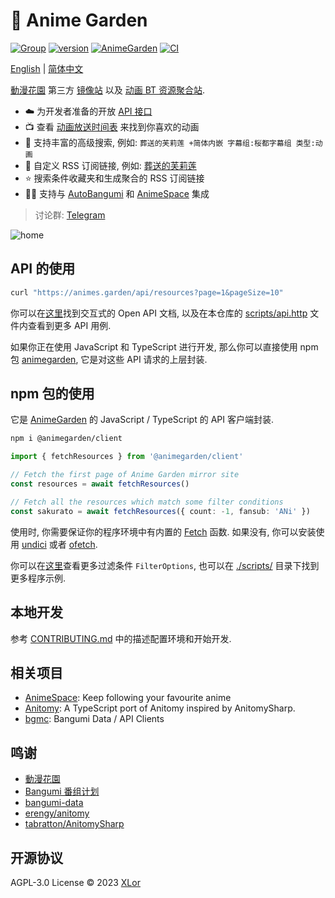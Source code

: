 # 🌸 Anime Garden

[![Group](https://img.shields.io/badge/Telegram-2CA5E0?style=flat-squeare&logo=telegram&logoColor=white)](https://t.me/+QLdRRqoDt1gxMWZl)
[![version](https://img.shields.io/npm/v/animegarden?label=animegarden)](https://www.npmjs.com/package/animegarden)
[![AnimeGarden](https://img.shields.io/endpoint?url=https://pages.onekuma.cn/project/animegarden&label=AnimeGarden)](https://animes.garden)
[![CI](https://github.com/yjl9903/AnimeGarden/actions/workflows/ci.yml/badge.svg)](https://github.com/yjl9903/AnimeGarden/actions/workflows/ci.yml)

[English](/README.en.md) | [简体中文](/README.md)

[動漫花園](https://share.dmhy.org/) 第三方 [镜像站](https://animes.garden) 以及 [动画 BT 资源聚合站](https://animes.garden).

+ ☁️ 为开发者准备的开放 [API 接口](https://animes.garden/docs/api)
+ 📺 查看 [动画放送时间表](https://animes.garden/anime) 来找到你喜欢的动画
+ 🔖 支持丰富的高级搜索, 例如: `葬送的芙莉莲 +简体内嵌 字幕组:桜都字幕组 类型:动画`
+ 📙 自定义 RSS 订阅链接, 例如: [葬送的芙莉莲](https://animes.garden/feed.xml?filter=%5B%7B%22fansubId%22:%5B%22619%22%5D,%22type%22:%22%E5%8B%95%E7%95%AB%22,%22include%22:%5B%22%E8%91%AC%E9%80%81%E7%9A%84%E8%8A%99%E8%8E%89%E8%8E%B2%22%5D,%22keywords%22:%5B%22%E7%AE%80%E4%BD%93%E5%86%85%E5%B5%8C%22%5D%7D%5D)
+ ⭐ 搜索条件收藏夹和生成聚合的 RSS 订阅链接
+ 👷‍♂️ 支持与 [AutoBangumi](https://www.autobangumi.org/) 和 [AnimeSpace](https://github.com/yjl9903/AnimeSpace) 集成

> 讨论群: [Telegram](https://t.me/+QLdRRqoDt1gxMWZl)

![home](./assets/home.png)

## API 的使用

```bash
curl "https://animes.garden/api/resources?page=1&pageSize=10"
```

你可以在[这里](https://animes.garden/docs/api)找到交互式的 Open API 文档, 以及在本仓库的 [scripts/api.http](./scripts/api.http) 文件内查看到更多 API 用例.

如果你正在使用 JavaScript 和 TypeScript 进行开发, 那么你可以直接使用 npm 包 [animegarden](https://www.npmjs.com/package/animegarden), 它是对这些 API 请求的上层封装.

## npm 包的使用

它是 [AnimeGarden](https://animes.garden) 的 JavaScript / TypeScript 的 API 客户端封装.

```bash
npm i @animegarden/client
```

```ts
import { fetchResources } from '@animegarden/client'

// Fetch the first page of Anime Garden mirror site
const resources = await fetchResources()

// Fetch all the resources which match some filter conditions
const sakurato = await fetchResources({ count: -1, fansub: 'ANi' })
```

使用时, 你需要保证你的程序环境中有内置的 [Fetch](https://developer.mozilla.org/en-US/docs/Web/API/Fetch_API/Using_Fetch) 函数. 如果没有, 你可以安装使用 [undici](https://github.com/nodejs/undici) 或者 [ofetch](https://github.com/unjs/ofetch).

你可以在[这里](https://github.com/yjl9903/AnimeGarden/blob/main/packages/animegarden/src/garden/types.ts)查看更多过滤条件 `FilterOptions`, 也可以在 [./scripts/](https://github.com/yjl9903/AnimeGarden/blob/main/scripts/) 目录下找到更多程序示例.

## 本地开发

参考 [CONTRIBUTING.md](./CONTRIBUTING.md) 中的描述配置环境和开始开发.

## 相关项目

+ [AnimeSpace](https://github.com/yjl9903/AnimeSpace): Keep following your favourite anime
+ [Anitomy](https://github.com/yjl9903/anitomy): A TypeScript port of Anitomy inspired by AnitomySharp.
+ [bgmc](https://github.com/yjl9903/bgmc): Bangumi Data / API Clients

## 鸣谢

+ [動漫花園](https://share.dmhy.org/)
+ [Bangumi 番组计划](https://bgm.tv/)
+ [bangumi-data](https://github.com/bangumi-data/bangumi-data)
+ [erengy/anitomy](https://github.com/erengy/anitomy)
+ [tabratton/AnitomySharp](https://github.com/tabratton/AnitomySharp)

## 开源协议

AGPL-3.0 License © 2023 [XLor](https://github.com/yjl9903)

